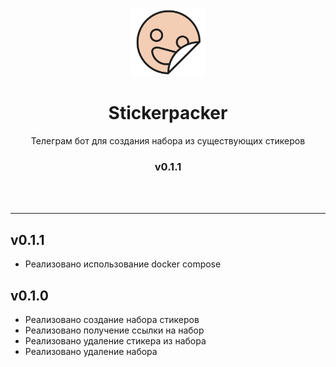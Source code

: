 <br><br>
<div align=center>
    <img src="docs/logo.svg" width=120>
    <h1>Stickerpacker</h1>
    <p>Телеграм бот для создания набора из существующих стикеров</p>
    <h3>v0.1.1</h3>
</div>
<br>
<br>
<hr>

## v0.1.1
- Реализовано использование docker compose

## v0.1.0
- Реализовано создание набора стикеров
- Реализовано получение ссылки на набор
- Реализовано удаление стикера из набора
- Реализовано удаление набора
